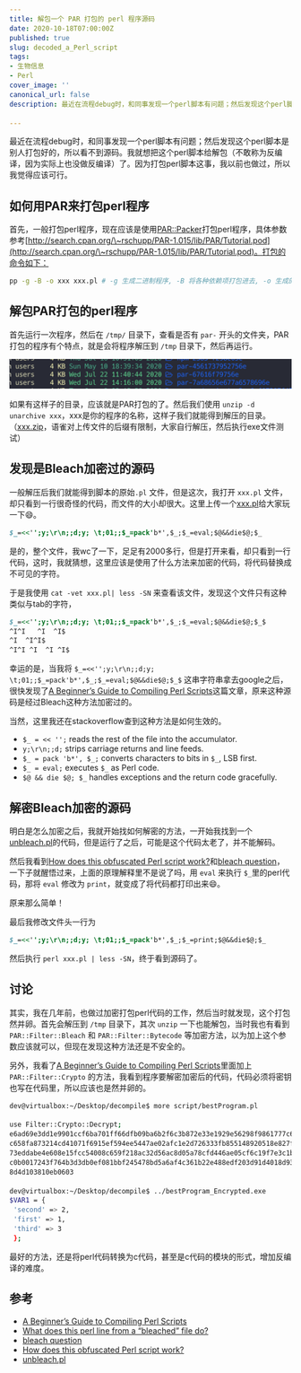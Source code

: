 ```yaml
---
title: 解包一个 PAR 打包的 perl 程序源码
date: 2020-10-18T07:00:00Z
published: true
slug: decoded_a_Perl_script
tags:
- 生物信息
- Perl
cover_image: ''
canonical_url: false
description: 最近在流程debug时，和同事发现一个perl脚本有问题；然后发现这个perl脚本是别人打包好的，所以看不到源码。我就想把这个perl脚本给解包（不敢称为反编译，因为实际上也没做反编译）了。

---
```

最近在流程debug时，和同事发现一个perl脚本有问题；然后发现这个perl脚本是别人打包好的，所以看不到源码。我就想把这个perl脚本给解包（不敢称为反编译，因为实际上也没做反编译）了。因为打包perl脚本这事，我以前也做过，所以我觉得应该可行。

## 如何用PAR来打包perl程序

首先，一般打包perl程序，现在应该是使用[PAR::Packer](http://search.cpan.org/\~rschupp/PAR-Packer-1.040/lib/PAR/Packer.pm)打包perl程序，具体参数参考[http://search.cpan.org/\~rschupp/PAR-1.015/lib/PAR/Tutorial.pod](http://search.cpan.org/\~rschupp/PAR-1.015/lib/PAR/Tutorial.pod)。打包的命令如下：

```bash
pp -g -B -o xxx xxx.pl # -g 生成二进制程序, -B 将各种依赖项打包进去, -o 生成的文件名
```

## 解包PAR打包的perl程序

首先运行一次程序，然后在 `/tmp/` 目录下，查看是否有 `par-` 开头的文件夹，PAR打包的程序有个特点，就是会将程序解压到 `/tmp` 目录下，然后再运行。

![tmp目录下的文件](./images/2020/10/18/decoded_a_perl_script_1.png)

如果有这样子的目录，应该就是PAR打包的了。然后我们使用 `unzip -d unarchive xxx`，xxx是你的程序的名称，这样子我们就能得到解压的目录。（[xxx.zip](https://www.yuque.com/attachments/yuque/0/2020/zip/109224/1595582389314-7fa0e4b2-c9aa-4722-94eb-e75b1cef9f79.zip?_lake_card=%7B%22uid%22%3A%221595582387315-0%22%2C%22src%22%3A%22https%3A%2F%2Fwww.yuque.com%2Fattachments%2Fyuque%2F0%2F2020%2Fzip%2F109224%2F1595582389314-7fa0e4b2-c9aa-4722-94eb-e75b1cef9f79.zip%22%2C%22name%22%3A%22xxx.zip%22%2C%22size%22%3A2757816%2C%22type%22%3A%22application%2Fzip%22%2C%22ext%22%3A%22zip%22%2C%22progress%22%3A%7B%22percent%22%3A99%7D%2C%22status%22%3A%22done%22%2C%22percent%22%3A0%2C%22id%22%3A%22V2kji%22%2C%22card%22%3A%22file%22%7D)，语雀对上传文件的后缀有限制，大家自行解压，然后执行exe文件测试）

## 发现是Bleach加密过的源码

一般解压后我们就能得到脚本的原始`.pl` 文件，但是这次，我打开 `xxx.pl` 文件，却只看到一行很奇怪的代码，而文件的大小却很大。这里上传一个[xxx.pl](./images/2020/10/18/xxx.pl)给大家玩一下😄️。

```perl
$_=<<'';y;\r\n;;d;y; \t;01;;$_=pack'b*',$_;$_=eval;$@&&die$@;$_
```

是的，整个文件，我wc了一下，足足有2000多行，但是打开来看，却只看到一行代码，这时，我就猜想，这里应该是使用了什么方法来加密的代码，将代码替换成不可见的字符。

于是我使用 `cat -vet xxx.pl| less -SN` 来查看该文件，发现这个文件只有这种类似与tab的字符，

```perl
$_=<<'';y;\r\n;;d;y; \t;01;;$_=pack'b*',$_;$_=eval;$@&&die$@;$_$
^I^I   ^I  ^I$
^I  ^I^I$
^I^I ^I  ^I ^I$
```

幸运的是，当我将 `$_=<<'';y;\r\n;;d;y; \t;01;;$_=pack'b*',$_;$_=eval;$@&&die$@;$_$` 这串字符串拿去google之后，很快发现了[A Beginner’s Guide to Compiling Perl Scripts](https://www.marcbilodeau.com/compiling-perl/)这篇文章，原来这种源码是经过Bleach这种方法加密过的。

当然，这里我还在stackoverflow查到这种方法是如何生效的。

* `$_ = << '';` reads the rest of the file into the accumulator.
* `y;\r\n;;d;` strips carriage returns and line feeds.
* `$_ = pack 'b*', $_;` converts characters to bits in `$_`, LSB first.
* `$_ = eval;` executes `$_` as Perl code.
* `$@ && die $@; $_` handles exceptions and the return code gracefully.

## 解密Bleach加密的源码

明白是怎么加密之后，我就开始找如何解密的方法，一开始我找到一个[unbleach.pl](https://www.perlmonks.org/?node_id=85918)的代码，但是运行了之后，可能是这个代码太老了，并不能解码。

然后我看到[How does this obfuscated Perl script work?](https://stackoverflow.com/questions/24578917/how-does-this-obfuscated-perl-script-work/24591240)和[bleach question](https://www.perlmonks.org/?node_id=1101852)，一下子就醒悟过来，上面的原理解释里不是说了吗，用 `eval` 来执行 `$_`里的perl代码，那将 `eval` 修改为 `print`，就变成了将代码都打印出来😄️。

原来那么简单！

最后我修改文件头一行为

```perl
$_=<<'';y;\r\n;;d;y; \t;01;;$_=pack'b*',$_;$_=print;$@&&die$@;$_
```

然后执行 `perl xxx.pl | less -SN`，终于看到源码了。

## 讨论

其实，我在几年前，也做过加密打包perl代码的工作，然后当时就发现，这个打包然并卵。首先会解压到 `/tmp` 目录下，其次 `unzip` 一下也能解包，当时我也有看到 `PAR::Filter::Bleach` 和 `PAR::Filter::Bytecode` 等加密方法，以为加上这个参数应该就可以，但现在发现这种方法还是不安全的。

另外，我看了[A Beginner’s Guide to Compiling Perl Scripts](https://www.marcbilodeau.com/compiling-perl/)里面加上 `PAR::Filter::Crypto` 的方法，我看到程序要解密加密后的代码，代码必须将密钥也写在代码里，所以应该也是然并卵的。

```bash
dev@virtualbox:~/Desktop/decompile$ more script/bestProgram.pl
 
use Filter::Crypto::Decrypt;
e6ad69e3dd1e9901ccf6ba701ff66dfb09ba6b2f6c3b872e33e1929e56298f9861777c6a21255012
c658fa873214cd41071f6915ef594ee5447ae02afc1e2d726333fb855148920518e827fbb0990053
73eddabe4e608e15fcc54008c659f218ac32d56ac8d05a78cfd446ae05cf6c19f7e3c1b30fab747f
c0b0017243f764b3d3db0ef081bbf245478bd5a6af4c361b22e488edf203d91d4018d930fe4d2c1b
8d4d103810eb0603

dev@virtualbox:~/Desktop/decompile$ ../bestProgram_Encrypted.exe 
$VAR1 = {
 'second' => 2,
 'first' => 1,
 'third' => 3
 };
```

最好的方法，还是将perl代码转换为c代码，甚至是c代码的模块的形式，增加反编译的难度。

## 参考

* [A Beginner’s Guide to Compiling Perl Scripts](https://www.marcbilodeau.com/compiling-perl/)
* [What does this perl line from a “bleached” file do?](https://stackoverflow.com/questions/7556782/what-does-this-perl-line-from-a-bleached-file-do)
* [bleach question](https://www.perlmonks.org/?node_id=1101852)
* [How does this obfuscated Perl script work?](https://stackoverflow.com/questions/24578917/how-does-this-obfuscated-perl-script-work/24591240)
* [unbleach.pl](https://www.perlmonks.org/?node_id=85918)